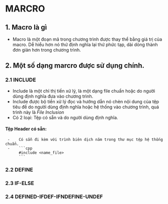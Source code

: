 # MARCRO
## 1. Macro là gì
- Macro là một đoạn mã trong chương trình được thay thể bằng giá trị của macro. Dễ hiểu hơn nó thứ định nghĩa lại thứ phức tạp, dài dòng thành đơn giản hơn trong chương trình.
## 2. Một số dạng marcro được sử dụng chính.
### 2.1 INCLUDE
-  Include là một chỉ thị tiền xử lý, là một dạng file chuẩn hoặc do người dùng định nghĩa đưa vào chương trình.
-  Include được bộ tiền xử lý đọc và hướng dẫn nó chèn nội dung của tệp tiêu đề do người dùng định nghĩa hoặc hệ thống vào chương trình, quá trình này là _File Inclusion_
-  Có 2 loại: Tệp có sẵn và do người dùng định nghĩa.
  #### Tệp Header có sẵn:
     -    Có sẵn đi kèm với trình biên dịch năm trong thư mục tệp hệ thống chuẩn.
     -    ```cpp
          #include <name_file>
          ```
### 2.2 DEFINE
### 2.3 IF-ELSE
### 2.4 DEFINED-IFDEF-IFNDEFINE-UNDEF
